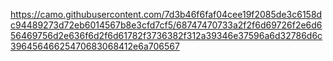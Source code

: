https://camo.githubusercontent.com/7d3b46f6faf04cee19f2085de3c6158dc94489273d72eb6014567b8e3cfd7cf5/68747470733a2f2f6d69726f2e6d656469756d2e636f6d2f6d61782f3736382f312a39346e37596a6d32786d6c39645646625470683068412e6a706567
